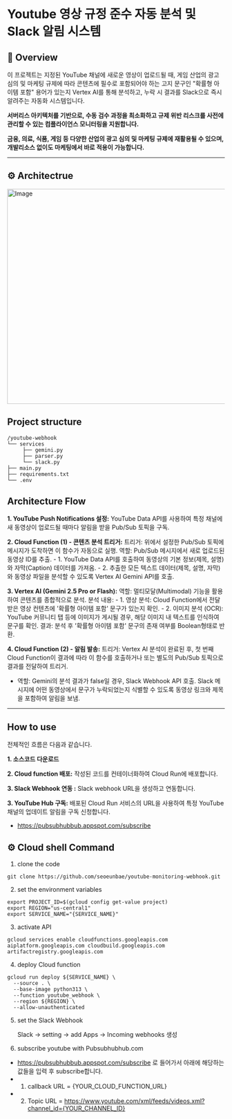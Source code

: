 # Youtube 영상 규정 준수 자동 분석 및 Slack 알림 시스템

## 📝 Overview

이 프로젝트는 지정된 YouTube 채널에 새로운 영상이 업로드될 때, 게임 산업의 광고 심의 및 마케팅 규제에 따라 콘텐츠에 필수로 포함되어야 하는 고지 문구인  "확률형 아이템 포함" 용어가 있는지 Vertex AI를 통해 분석하고, 누락 시 결과를 Slack으로 즉시 알려주는 자동화 시스템입니다.

**서버리스 아키텍처를 기반으로, 수동 검수 과정을 최소화하고 규제 위반 리스크를 사전에 관리할 수 있는 컴플라이언스 모니터링을 지원합니다.**

**금융, 의료, 식품, 게임 등 다양한 산업의 광고 심의 및 마케팅 규제에 재활용될 수 있으며, 개발리소스 없이도 마케팅에서 바로 적용이 가능합니다.**

---

## ⚙️ Architectrue

<img width="946" height="498" alt="Image" src="https://github.com/user-attachments/assets/3c357798-432d-430d-bcc3-6338c3ade071" />

## Project structure 

```
/youtube-webhook
└── services
     ├── gemini.py
     ├── parser.py
     └── slack.py
├── main.py
├── requirements.txt
└── .env
```

## Architecture Flow

**1. YouTube Push Notifications 설정:**
  YouTube Data API를 사용하여 특정 채널에 새 동영상이 업로드될 때마다 알림을 받을 Pub/Sub 토픽을 구독. 

**2. Cloud Function (1) - 콘텐츠 분석 트리거:**
  트리거: 위에서 설정한 Pub/Sub 토픽에 메시지가 도착하면 이 함수가 자동으로 실행.
    역할: Pub/Sub 메시지에서 새로 업로드된 동영상 ID를 추출.
    - 1. YouTube Data API를 호출하여 동영상의 기본 정보(제목, 설명)와 자막(Caption) 데이터를 가져옴.
    - 2. 추출한 모든 텍스트 데이터(제목, 설명, 자막)와 동영상 파일을 분석할 수 있도록 Vertex AI Gemini API를 호출.

**3. Vertex AI (Gemini 2.5 Pro or Flash):**
  역할: 멀티모달(Multimodal) 기능을 활용하여 콘텐츠를 종합적으로 분석.
    분석 내용:
      - 1. 영상 분석: Cloud Function에서 전달받은 영상 컨텐츠에 '확률형 아이템 포함' 문구가 있는지 확인.
      - 2. 이미지 분석 (OCR): YouTube 커뮤니티 탭 등에 이미지가 게시될 경우, 해당 이미지 내 텍스트를 인식하여 문구를 확인.
    결과: 분석 후 '확률형 아이템 포함' 문구의 존재 여부를 Boolean형태로 반환.

**4. Cloud Function (2) - 알림 발송:**
  트리거: Vertex AI 분석이 완료된 후, 첫 번째 Cloud Function이 결과에 따라 이 함수를 호출하거나 또는 별도의 Pub/Sub 토픽으로 결과를 전달하여 트리거.
  - 역할:
    Gemini의 분석 결과가 false일 경우, Slack Webhook API 호출.
    Slack 메시지에 어떤 동영상에서 문구가 누락되었는지 식별할 수 있도록 동영상 링크와 제목을 포함하여 알림을 보냄.


---


##  How to use

전체적인 흐름은 다음과 같습니다.

**1. 소스코드 다운로드**

**2. Cloud function 배포:** 작성된 코드를 컨테이너화하여 Cloud Run에 배포합니다.

**3. Slack Webhook 연동 :** Slack webhook URL을 생성하고 연동합니다.

**3. YouTube Hub 구독:** 배포된 Cloud Run 서비스의 URL을 사용하여 특정 YouTube 채널의 업데이트 알림을 구독 신청합니다.
 - https://pubsubhubbub.appspot.com/subscribe

## ⚙️ Cloud shell Command 

1. clone the code

```
git clone https://github.com/seoeunbae/youtube-monitoring-webhook.git
```

2. set the environment variables

```
export PROJECT_ID=$(gcloud config get-value project)
export REGION="us-central1"
export SERVICE_NAME="{SERVICE_NAME}"
```

3. activate API 

```
gcloud services enable cloudfunctions.googleapis.com aiplatform.googleapis.com cloudbuild.googleapis.com artifactregistry.googleapis.com
```

4. deploy Cloud function

```
gcloud run deploy ${SERVICE_NAME} \ 
  --source . \
  --base-image python313 \
  --function youtube_webhook \
  --region ${REGION} \
  --allow-unauthenticated
```

5. set the Slack Webhook

   Slack -> setting -> add Apps -> Incoming webhooks 생성 

6. subscribe youtube with Pubsubhubhub.com 
- https://pubsubhubbub.appspot.com/subscribe
로 들어가서 아래에 해당하는 값들을 입력 후 subscribe합니다.
 - 1. callback URL = {YOUR_CLOUD_FUNCTION_URL}
 - 2. Topic URL = https://www.youtube.com/xml/feeds/videos.xml?channel_id={YOUR_CHANNEL_ID} 






